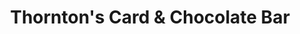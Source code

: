 ---
title: "Thornton's Card & Chocolate Bar"
url: /bridgwater/thorntons-card-and-chocolate-bar/
shop: confectionery
---